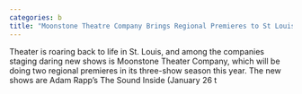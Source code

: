 ```yaml
---
categories: b
title: "Moonstone Theatre Company Brings Regional Premieres to St Louis"
---
```


      
      

      
         
   Theater is roaring back to life in St. Louis, and among the companies staging daring new shows is Moonstone Theater Company, which will be doing two regional premieres in its three-show season this year. The new shows are Adam Rapp’s The Sound Inside (January 26 t